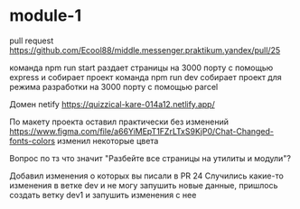# module-1

pull request https://github.com/Ecool88/middle.messenger.praktikum.yandex/pull/25

команда npm run start раздает страницы на 3000 порту с помощью express и собирает проект
команда npm run dev собирает проект для режима разработки на 3000 порту с помощью parcel

Домен netify https://quizzical-kare-014a12.netlify.app/

По макету проекта оставил практически без изменений https://www.figma.com/file/a66YiMEpT1FZrLTxS9KjP0/Chat-Changed-fonts-colors изменил некоторые цвета

Вопрос по тз что значит "Разбейте все страницы на утилиты и модули"?

Добавил изменения о которых вы писали в PR 24
Случились какие-то изменения в ветке dev и не могу запушить новые данные, пришлось создать ветку dev1 и запушить изменения с нее
